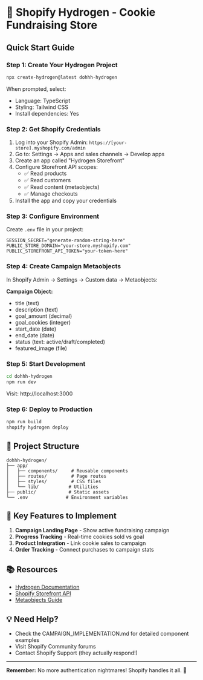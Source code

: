 # 🚀 Shopify Hydrogen - Cookie Fundraising Store

## Quick Start Guide

### Step 1: Create Your Hydrogen Project
```bash
npx create-hydrogen@latest dohhh-hydrogen
```

When prompted, select:
- Language: TypeScript
- Styling: Tailwind CSS
- Install dependencies: Yes

### Step 2: Get Shopify Credentials

1. Log into your Shopify Admin: `https://[your-store].myshopify.com/admin`
2. Go to: Settings → Apps and sales channels → Develop apps
3. Create an app called "Hydrogen Storefront"
4. Configure Storefront API scopes:
   - ✅ Read products
   - ✅ Read customers
   - ✅ Read content (metaobjects)
   - ✅ Manage checkouts
5. Install the app and copy your credentials

### Step 3: Configure Environment
Create `.env` file in your project:
```env
SESSION_SECRET="generate-random-string-here"
PUBLIC_STORE_DOMAIN="your-store.myshopify.com"
PUBLIC_STOREFRONT_API_TOKEN="your-token-here"
```

### Step 4: Create Campaign Metaobjects

In Shopify Admin → Settings → Custom data → Metaobjects:

**Campaign Object:**
- title (text)
- description (text)
- goal_amount (decimal)
- goal_cookies (integer)
- start_date (date)
- end_date (date)
- status (text: active/draft/completed)
- featured_image (file)

### Step 5: Start Development
```bash
cd dohhh-hydrogen
npm run dev
```

Visit: http://localhost:3000

### Step 6: Deploy to Production
```bash
npm run build
shopify hydrogen deploy
```

## 📁 Project Structure
```
dohhh-hydrogen/
├── app/
│   ├── components/     # Reusable components
│   ├── routes/         # Page routes
│   ├── styles/         # CSS files
│   └── lib/           # Utilities
├── public/            # Static assets
└── .env              # Environment variables
```

## 🎯 Key Features to Implement

1. **Campaign Landing Page** - Show active fundraising campaign
2. **Progress Tracking** - Real-time cookies sold vs goal
3. **Product Integration** - Link cookie sales to campaign
4. **Order Tracking** - Connect purchases to campaign stats

## 📚 Resources

- [Hydrogen Documentation](https://hydrogen.shopify.dev/)
- [Shopify Storefront API](https://shopify.dev/docs/api/storefront)
- [Metaobjects Guide](https://help.shopify.com/en/manual/custom-data/metaobjects)

## 💡 Need Help?

- Check the CAMPAIGN_IMPLEMENTATION.md for detailed component examples
- Visit Shopify Community forums
- Contact Shopify Support (they actually respond!)

---

**Remember:** No more authentication nightmares! Shopify handles it all. 🎉
